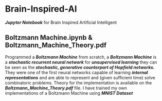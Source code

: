 # Brain-Inspired-AI

**_Jupyter Notebook_** for Brain Inspired Artificial Intelligent 

## Boltzmann Machine.ipynb & Boltzmann_Machine_Theory.pdf

Programmed a **_Boltzmann Machine_** from scratch, a **_Boltzmann Machine_** is a **_stochastic recurrent neural network_** for **_unsupervised learning_** they can be seen as the **_stochastic, generative counterpart of Hopfield networks._** They were one of the first neural networks capable of learning **_internal representations_** and are able to represent and (given sufficient time) solve combinatoric problems. Theory for the implementation is available on the **_Boltzmann_Machine_Theory.pdf_** file. I have trained my own implementations of a Boltzmann Machine using **_MNIST Dataset_**
